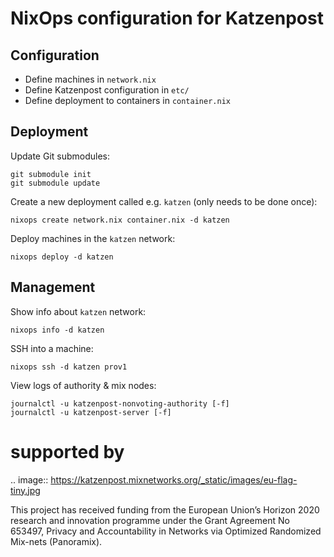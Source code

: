 # NixOps configuration for Katzenpost

## Configuration

- Define machines in `network.nix`
- Define Katzenpost configuration in `etc/`
- Define deployment to containers in `container.nix`

## Deployment

Update Git submodules:
```
git submodule init
git submodule update
```

Create a new deployment called e.g. `katzen` (only needs to be done once):
```
nixops create network.nix container.nix -d katzen
```

Deploy machines in the `katzen` network:
```
nixops deploy -d katzen
```

## Management

Show info about `katzen` network:
```
nixops info -d katzen
```

SSH into a machine:
```
nixops ssh -d katzen prov1
```

View logs of authority & mix nodes:
```
journalctl -u katzenpost-nonvoting-authority [-f]
journalctl -u katzenpost-server [-f]
```


supported by
============

.. image:: https://katzenpost.mixnetworks.org/_static/images/eu-flag-tiny.jpg

This project has received funding from the European Union’s Horizon 2020
research and innovation programme under the Grant Agreement No 653497, Privacy
and Accountability in Networks via Optimized Randomized Mix-nets (Panoramix).
